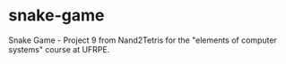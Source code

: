 # snake-game
Snake Game - Project 9 from Nand2Tetris for the "elements of computer systems" course at UFRPE.
